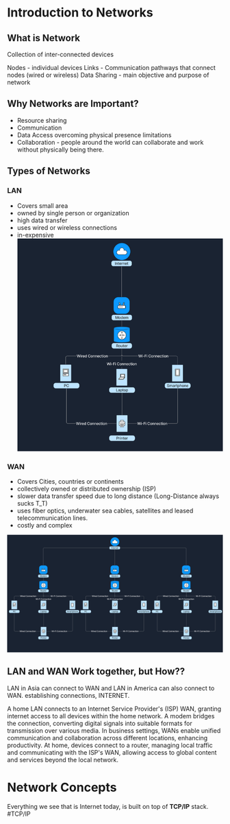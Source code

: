 # Introduction to Networks
## What is Network

Collection of inter-connected devices

Nodes - individual devices
Links - Communication pathways that connect nodes (wired or wireless)
Data Sharing - main objective and purpose of network

## Why Networks are Important?

- Resource sharing
- Communication
- Data Access overcoming physical presence limitations
- Collaboration - people around the world can collaborate and work without physically being there.

## Types of Networks

### LAN

- Covers small area
- owned by single person or organization
- high data transfer
- uses wired or wireless connections
- in-expensive
![](../Pasted%20image%2020250312142027.png)
### WAN

- Covers Cities, countries or continents
- collectively owned or distributed ownership (ISP)
- slower data transfer speed due to long distance (Long-Distance always sucks T_T)
- uses fiber optics, underwater sea cables, satellites and leased telecommunication lines.
- costly and complex

![](../Pasted%20image%2020250312142200.png)

## LAN and WAN Work together, but How??

LAN in Asia can connect to WAN and LAN in America can also connect to WAN. establishing connections, INTERNET.

A home LAN connects to an Internet Service Provider's (ISP) WAN, granting internet access to all devices within the home network. A modem bridges the connection, converting digital signals into suitable formats for transmission over various media. In business settings, WANs enable unified communication and collaboration across different locations, enhancing productivity. At home, devices connect to a router, managing local traffic and communicating with the ISP's WAN, allowing access to global content and services beyond the local network.

<div style="page-break-after: always;"></div>

# Network Concepts

Everything we see that is Internet today, is built on top of **TCP/IP** stack. #TCP/IP